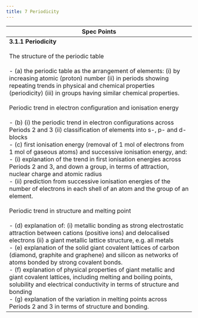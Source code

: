 ```yaml
---
title: 7 Periodicity
---
```


| Spec Points                                                                                                                                                                                                                                                                                                                                                                                                                                                                                                                                                                                                                                                                                                                                                                                                                                                                                                                                                                                                                                                                                                                                                                                                                                                                                                                                                                                                                                                                                                                                                                                                                                                                                                                                                               |
| ------------------------------------------------------------------------------------------------------------------------------------------------------------------------------------------------------------------------------------------------------------------------------------------------------------------------------------------------------------------------------------------------------------------------------------------------------------------------------------------------------------------------------------------------------------------------------------------------------------------------------------------------------------------------------------------------------------------------------------------------------------------------------------------------------------------------------------------------------------------------------------------------------------------------------------------------------------------------------------------------------------------------------------------------------------------------------------------------------------------------------------------------------------------------------------------------------------------------------------------------------------------------------------------------------------------------------------------------------------------------------------------------------------------------------------------------------------------------------------------------------------------------------------------------------------------------------------------------------------------------------------------------------------------------------------------------------------------------------------------------------------------------- |
| **3.1.1 Periodicity**<br><br>The structure of the periodic table<br><br>- (a) the periodic table as the arrangement of elements: (i) by increasing atomic (proton) number (ii) in periods showing repeating trends in physical and chemical properties (periodicity) (iii) in groups having similar chemical properties.<br><br>Periodic trend in electron configuration and ionisation energy<br><br>- (b) (i) the periodic trend in electron configurations across Periods 2 and 3 (ii) classification of elements into s-, p- and d-blocks<br>- (c) first ionisation energy (removal of 1 mol of electrons from 1 mol of gaseous atoms) and successive ionisation energy, and:<br>    - (i) explanation of the trend in first ionisation energies across Periods 2 and 3, and down a group, in terms of attraction, nuclear charge and atomic radius<br>    - (ii) prediction from successive ionisation energies of the number of electrons in each shell of an atom and the group of an element.<br><br>Periodic trend in structure and melting point<br><br>- (d) explanation of: (i) metallic bonding as strong electrostatic attraction between cations (positive ions) and delocalised electrons (ii) a giant metallic lattice structure, e.g. all metals<br>- (e) explanation of the solid giant covalent lattices of carbon (diamond, graphite and graphene) and silicon as networks of atoms bonded by strong covalent bonds.<br>- (f) explanation of physical properties of giant metallic and giant covalent lattices, including melting and boiling points, solubility and electrical conductivity in terms of structure and bonding<br>- (g) explanation of the variation in melting points across Periods 2 and 3 in terms of structure and bonding.<br> |